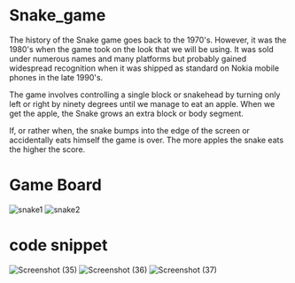 # Snake_game
The history of the Snake game goes back to the 1970's. However, it was the 1980's when the game took on the look that we will be using. It was sold under numerous names and many platforms but probably gained widespread recognition when it was shipped as standard on Nokia mobile phones in the late 1990's.

The game involves controlling a single block or snakehead by turning only left or right by ninety degrees until we manage to eat an apple. When we get the apple, the Snake grows an extra block or body segment.

If, or rather when, the snake bumps into the edge of the screen or accidentally eats himself the game is over. The more apples the snake eats the higher the score.
# Game Board
![snake1](https://github.com/Zaid9498/Snake_game/assets/136815199/59224d3f-95f6-43eb-a4af-85159301523f)
![snake2](https://github.com/Zaid9498/Snake_game/assets/136815199/ec580bff-5892-4057-8b02-a5dc72fef363)
# code snippet
![Screenshot (35)](https://github.com/Zaid9498/Snake_game/assets/136815199/f3836318-3a97-41c2-a2a3-c9d48160e64c)
![Screenshot (36)](https://github.com/Zaid9498/Snake_game/assets/136815199/328a509e-2f7e-4398-91ae-da4418731931)
![Screenshot (37)](https://github.com/Zaid9498/Snake_game/assets/136815199/bacf1334-4790-44f5-8163-963cdd7f310f)
